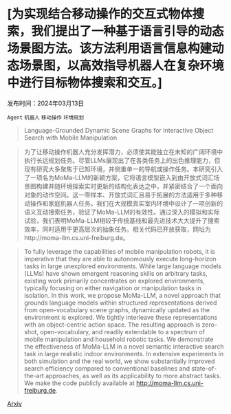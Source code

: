 # [为实现结合移动操作的交互式物体搜索，我们提出了一种基于语言引导的动态场景图方法。该方法利用语言信息构建动态场景图，以高效指导机器人在复杂环境中进行目标物体搜索和交互。]

发布时间：2024年03月13日

`Agent` `机器人` `移动操作` `环境规划`

> Language-Grounded Dynamic Scene Graphs for Interactive Object Search with Mobile Manipulation

> 为了让移动操作机器人充分发挥潜力，必须使其能独立在未知的广阔环境中执行长远规划任务。尽管LLMs展现出了在各类任务上的出色推理能力，但现有研究大多聚焦于已知环境，并侧重单一的导航或操作任务。本研究引入了一项名为MoMa-LLM的新颖方案，它将语言模型嵌入到由开放式词汇场景图构建并随环境探索实时更新的结构化表达之中，并紧密结合了一个面向对象的动作空间。这一零样本、开放式词汇且易于拓展的方法适用于多种移动操作和家庭机器人任务。我们在大规模真实室内环境中设计了一项创新的语义互动搜索任务，验证了MoMa-LLM的有效性。通过深入的模拟和实际试验，我们表明MoMa-LLM相较于传统基线和最先进技术大大提升了搜索效率，同时适用于更高层次的抽象任务。相关代码已开放获取，网址为http://moma-llm.cs.uni-freiburg.de。

> To fully leverage the capabilities of mobile manipulation robots, it is imperative that they are able to autonomously execute long-horizon tasks in large unexplored environments. While large language models (LLMs) have shown emergent reasoning skills on arbitrary tasks, existing work primarily concentrates on explored environments, typically focusing on either navigation or manipulation tasks in isolation. In this work, we propose MoMa-LLM, a novel approach that grounds language models within structured representations derived from open-vocabulary scene graphs, dynamically updated as the environment is explored. We tightly interleave these representations with an object-centric action space. The resulting approach is zero-shot, open-vocabulary, and readily extendable to a spectrum of mobile manipulation and household robotic tasks. We demonstrate the effectiveness of MoMa-LLM in a novel semantic interactive search task in large realistic indoor environments. In extensive experiments in both simulation and the real world, we show substantially improved search efficiency compared to conventional baselines and state-of-the-art approaches, as well as its applicability to more abstract tasks. We make the code publicly available at http://moma-llm.cs.uni-freiburg.de.

[Arxiv](https://arxiv.org/abs/2403.08605)